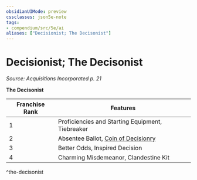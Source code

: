 ```yaml
---
obsidianUIMode: preview
cssclasses: json5e-note
tags:
- compendium/src/5e/ai
aliases: ["Decisionist; The Decisonist"]
---
```

# Decisionist; The Decisonist
*Source: Acquisitions Incorporated p. 21* 

**The Decisonist**

| Franchise Rank | Features |
|----------------|----------|
| 1 | Proficiencies and Starting Equipment, Tiebreaker |
| 2 | Absentee Ballot, [Coin of Decisionry](/Systems/5e/items/coin-of-decisionry-ai.md) |
| 3 | Better Odds, Inspired Decision |
| 4 | Charming Misdemeanor, Clandestine Kit |
^the-decisonist